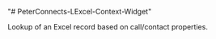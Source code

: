 "# PeterConnects-LExcel-Context-Widget" 

Lookup of an Excel record based on call/contact properties.

